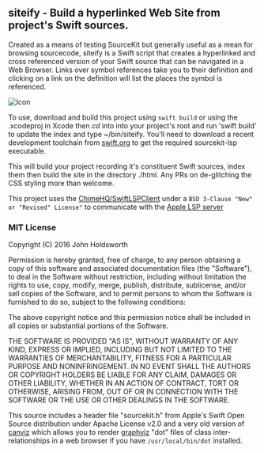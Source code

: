 
## siteify - Build a hyperlinked Web Site from project's Swift sources.

Created as a means of testing SourceKit but generally useful as a mean for browsing
sourcecode, siteify is a Swift script that creates a
hyperlinked and cross referenced version of your Swift source that can be navigated
in a Web Browser. Links over symbol references take you to their definition and
clicking on a link on the definition will list the places the symbol is referenced.

![Icon](http://injectionforxcode.johnholdsworth.com/siteify2.png)

To use, download and build this project using `swift build` or using the
.xcodeproj in Xcode then _cd_ into into your project's root and run 'swift build'
to update the index and type ~/bin/siteify. You'll need to download a recent
development toolchain from [swift.org](https://swift.org/download/) to get the
required sourcekit-lsp executable.

This will build your project recording it's constituent Swift sources, index them
then build the site in the directory ./html. Any PRs on de-glitching the CSS styling
more than welcome.


This project uses the [ChimeHQ/SwiftLSPClient](https://github.com/ChimeHQ/SwiftLSPClient) under a `BSD 3-Clause "New" or "Revised" License"` to communicate with the [Apple LSP server](https://github.com/apple/sourcekit-lsp)

### MIT License

Copyright (C) 2016 John Holdsworth

Permission is hereby granted, free of charge, to any person obtaining a copy of this software and associated 
documentation files (the "Software"), to deal in the Software without restriction, including without limitation 
the rights to use, copy, modify, merge, publish, distribute, sublicense, and/or sell copies of the Software, 
and to permit persons to whom the Software is furnished to do so, subject to the following conditions:

The above copyright notice and this permission notice shall be included in all copies or substantial 
portions of the Software.

THE SOFTWARE IS PROVIDED "AS IS", WITHOUT WARRANTY OF ANY KIND, EXPRESS OR IMPLIED, INCLUDING BUT NOT 
LIMITED TO THE WARRANTIES OF MERCHANTABILITY, FITNESS FOR A PARTICULAR PURPOSE AND NONINFRINGEMENT. 
IN NO EVENT SHALL THE AUTHORS OR COPYRIGHT HOLDERS BE LIABLE FOR ANY CLAIM, DAMAGES OR OTHER LIABILITY, 
WHETHER IN AN ACTION OF CONTRACT, TORT OR OTHERWISE, ARISING FROM, OUT OF OR IN CONNECTION WITH THE 
SOFTWARE OR THE USE OR OTHER DEALINGS IN THE SOFTWARE.

This source includes a header file "sourcekit.h" from Apple's Swift Open Source distribution under Apache License v2.0 and a very old version of [canviz](http://www.ryandesign.com/canviz/) which allows you to render [graphviz](https://www.graphviz.org/) "dot" files of class inter-relationships in a web browser if you have `/usr/local/bin/dot` installed.
